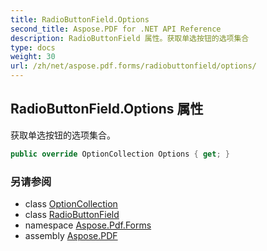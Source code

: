 ```yaml
---
title: RadioButtonField.Options
second_title: Aspose.PDF for .NET API Reference
description: RadioButtonField 属性。获取单选按钮的选项集合
type: docs
weight: 30
url: /zh/net/aspose.pdf.forms/radiobuttonfield/options/
---
```

## RadioButtonField.Options 属性

获取单选按钮的选项集合。

```csharp
public override OptionCollection Options { get; }
```

### 另请参阅

* class [OptionCollection](../../optioncollection/)
* class [RadioButtonField](../)
* namespace [Aspose.Pdf.Forms](../../../aspose.pdf.forms/)
* assembly [Aspose.PDF](../../../)